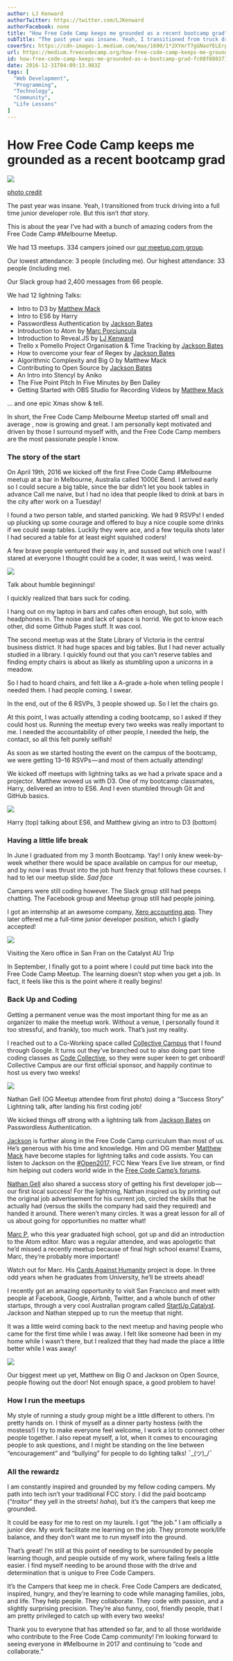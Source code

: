 ```yaml
---
author: LJ Kenward
authorTwitter: https://twitter.com/LJKenward
authorFacebook: none
title: "How Free Code Camp keeps me grounded as a recent bootcamp grad"
subTitle: "The past year was insane. Yeah, I transitioned from truck driving into a full time junior developer role. But this isn’t that story...."
coverSrc: https://cdn-images-1.medium.com/max/1600/1*2XYmrT7gGNaoYELErp7fGw.jpeg
url: https://medium.freecodecamp.org/how-free-code-camp-keeps-me-grounded-as-a-bootcamp-grad-fc08f880371
id: how-free-code-camp-keeps-me-grounded-as-a-bootcamp-grad-fc08f880371
date: 2016-12-31T04:09:13.983Z
tags: [
  "Web Development",
  "Programming",
  "Technology",
  "Community",
  "Life Lessons"
]
---
```

# How Free Code Camp keeps me grounded as a recent bootcamp grad



![](https://cdn-images-1.medium.com/max/1600/1*2XYmrT7gGNaoYELErp7fGw.jpeg)

[photo credit](http://www.effectsbay.com/wp-content/uploads/2013/07/Metric_Guitar_Pedalboard_2013_01.jpg)



The past year was insane. Yeah, I transitioned from truck driving into a full time junior developer role. But this isn’t _that_ story.

This is about the year I’ve had with a bunch of amazing coders from the Free Code Camp #Melbourne Meetup.

We had 13 meetups. 334 campers joined our [our meetup.com group](https://www.meetup.com/FreeCodeCampMelbourne/).

Our lowest attendance: 3 people (including me). Our highest attendance: 33 people (including me).

Our Slack group had 2,400 messages from 66 people.

We had 12 lightning Talks:

*   Intro to D3 by [Matthew Mack](https://medium.com/@matthras)
*   Intro to ES6 by Harry
*   Passwordless Authentication by [Jackson Bates](https://medium.com/@JacksonBates)
*   Introduction to Atom by [Marc Porciuncula](https://medium.com/@marcporciuncula)
*   Introduction to Reveal.JS by [LJ Kenward](https://medium.com/@ljkenward)
*   Trello x Pomello Project Organisation & Time Tracking by [Jackson Bates](https://medium.com/@JacksonBates)
*   How to overcome your fear of Regex by [Jackson Bates](https://medium.com/@JacksonBates)
*   Algorithmic Complexity and Big O by Matthew Mack
*   Contributing to Open Source by [Jackson Bates](https://medium.com/@JacksonBates)
*   An Intro into Stencyl by Aniko
*   The Five Point Pitch In Five Minutes by Ben Dalley
*   Getting Started with OBS Studio for Recording Videos by [Matthew Mack](https://medium.com/@matthras)

… and one epic Xmas show & tell.

In short, the Free Code Camp Melbourne Meetup started off small and average , now is growing and great. I am personally kept motivated and driven by those I surround myself with, and the Free Code Camp members are the most passionate people I know.

### The story of the start

On April 19th, 2016 we kicked off the first Free Code Camp #Melbourne meetup at a bar in Melbourne, Australia called 1000£ Bend. I arrived early so I could secure a big table, since the bar didn’t let you book tables in advance Call me naive, but I had no idea that people liked to drink at bars in the city after work on a Tuesday!

I found a two person table, and started panicking. We had 9 RSVPs! I ended up plucking up some courage and offered to buy a nice couple some drinks if we could swap tables. Luckily they were ace, and a few tequila shots later I had secured a table for at least eight squished coders!

A few brave people ventured their way in, and sussed out which one I was! I stared at everyone I thought could be a coder, it was weird, I was weird.



![](https://cdn-images-1.medium.com/max/1600/1*mR2ejmFJOyAGY9RkdFS7YA.jpeg)

Talk about humble beginnings!



I quickly realized that bars suck for coding.

I hang out on my laptop in bars and cafes often enough, but solo, with headphones in. The noise and lack of space is horrid. We got to know each other, did some Github Pages stuff. It was cool.

The second meetup was at the State Library of Victoria in the central business district. It had huge spaces and big tables. But I had never actually studied in a library. I quickly found out that you can’t reserve tables and finding empty chairs is about as likely as stumbling upon a unicorns in a meadow.

So I had to hoard chairs, and felt like a A-grade a-hole when telling people I needed them. I had people coming. I swear.

In the end, out of the 6 RSVPs, 3 people showed up. So I let the chairs go.

At this point, I was actually attending a coding bootcamp, so I asked if they could host us. Running the meetup every two weeks was really important to me. I needed the accountability of other people, I needed the help, the contact, so all this felt purely selfish!

As soon as we started hosting the event on the campus of the bootcamp, we were getting 13–16 RSVPs — and most of them actually attending!

We kicked off meetups with lightning talks as we had a private space and a projector. Matthew wowed us with D3\. One of my bootcamp classmates, Harry, delivered an intro to ES6\. And I even stumbled through Git and GitHub basics.



![](https://cdn-images-1.medium.com/max/1600/1*VqoG90Kn9RHffQ8udG_2Tg.jpeg)

Harry (top) talking about ES6, and Matthew giving an intro to D3 (bottom)



### Having a little life break

In June I graduated from my 3 month Bootcamp. Yay! I only knew week-by-week whether there would be space available on campus for our meetup, and by now I was thrust into the job hunt frenzy that follows these courses. I had to let our meetup slide. *Sad face*

Campers were still coding however. The Slack group still had peeps chatting. The Facebook group and Meetup group still had people joining.

I got an internship at an awesome company, [Xero accounting app](https://medium.com/@Xero). They later offered me a full-time junior developer position, which I gladly accepted!



![](https://cdn-images-1.medium.com/max/1600/1*-Fa8j8vb-15uUWQ2B9Uiiw.jpeg)

Visiting the Xero office in San Fran on the Catalyst AU Trip



In September, I finally got to a point where I could put time back into the Free Code Camp Meetup. The learning doesn’t stop when you get a job. In fact, it feels like this is the point where it really begins!

### Back Up and Coding

Getting a permanent venue was the most important thing for me as an organizer to make the meetup work. Without a venue, I personally found it too stressful, and frankly, too much work. That’s just my reality.

I reached out to a Co-Working space called [Collective Campus](http://www.collectivecamp.us/) that I found through Google. It turns out they’ve branched out to also doing part time coding classes as [Code Collective](http://codecollective.xyz/), so they were super keen to get onboard! Collective Campus are our first official sponsor, and happily continue to host us every two weeks!



![](https://cdn-images-1.medium.com/max/1600/1*beaIVTX0Kf044cLrRWarmg.jpeg)

Nathan Gell (OG Meetup attendee from first photo) doing a “Success Story” Lightning talk, after landing his first coding job!



We kicked things off strong with a lightning talk from [Jackson Bates](https://medium.com/@JacksonBates) on Passwordless Authentication.

[Jackson](https://medium.com/@JacksonBates) is further along in the Free Code Camp curriculum than most of us. He’s generous with his time and knowledge. Him and OG member [Matthew Mack](https://twitter.com/matthras) have become staples for lightning talks and code assists. You can listen to Jackson on the [#Open2017,](https://medium.freecodecamp.com/announcing-open2017-the-online-new-years-eve-event-for-developers-cf7bf57e6ac9) FCC New Years Eve live stream, or find him helping out coders world wide in the [Free Code Camp’s forums](https://forum.freecodecamp.com/).

[Nathan Gell](https://twitter.com/nathan_gell) also shared a success story of getting his first developer job — our first local success! For the lightning, Nathan inspired us by printing out the original job advertisement for his current job, circled the skills that he actually had (versus the skills the company had said they required) and handed it around. There weren’t many circles. It was a great lesson for all of us about going for opportunities no matter what!

[Marc P](https://twitter.com/MarcoThePoro), who this year graduated high school, got up and did an introduction to the Atom editor. Marc was a regular attendee, and was apologetic that he’d missed a recently meetup because of final high school exams! Exams, Marc, they’re probably more important!

Watch out for Marc. His [Cards Against Humanity](http://cardsagainstmac.herokuapp.com/) project is dope. In three odd years when he graduates from University, he’ll be streets ahead!

I recently got an amazing opportunity to visit San Francisco and meet with people at Facebook, Google, Airbnb, Twitter, and a whole bunch of other startups, through a very cool Australian program called [StartUp Catalyst](http://startupcatalyst.com.au). Jackson and Nathan stepped up to run the meetup that night.

It was a little weird coming back to the next meetup and having people who came for the first time while I was away. I felt like someone had been in my home while I wasn’t there, but I realized that they had made the place a little better while I was away!



![](https://cdn-images-1.medium.com/max/1600/1*LmOyeC9_FF66ILzV9vG7gQ.jpeg)

Our biggest meet up yet, Matthew on Big O and Jackson on Open Source, people flowing out the door! Not enough space, a good problem to have!



### How I run the meetups

My style of running a study group might be a little different to others. I’m pretty hands on. I think of myself as a dinner party hostess (with the mostess!) I try to make everyone feel welcome, I work a lot to connect other people together. I also repeat myself, a lot, when it comes to encouraging people to ask questions, and I might be standing on the line between “encouragement” and “bullying” for people to do lighting talks! ¯\_(ツ)_/¯

### All the rewardz

I am constantly inspired and grounded by my fellow coding campers. My path into tech isn’t your traditional FCC story. I did the paid bootcamp (“_traitor_” they yell in the streets! _haha_), but it’s the campers that keep me grounded.

It could be easy for me to rest on my laurels. I got “the job.” I am officially a junior dev. My work facilitate me learning on the job. They promote work/life balance, and they don’t want me to run myself into the ground.

That’s great! I’m still at this point of needing to be surrounded by people learning though, and people outside of my work, where failing feels a little easier. I find myself needing to be around those with the drive and determination that is unique to Free Code Campers.

It’s the Campers that keep me in check. Free Code Campers are dedicated, inspired, hungry, and they’re learning to code while managing families, jobs, and life. They help people. They collaborate. They code with passion, and a slightly surprising precision. They’re also funny, cool, friendly people, that I am pretty privileged to catch up with every two weeks!

Thank you to everyone that has attended so far, and to all those worldwide who contribute to the Free Code Camp community! I’m looking forward to seeing everyone in #Melbourne in 2017 and continuing to “code and collaborate.”








